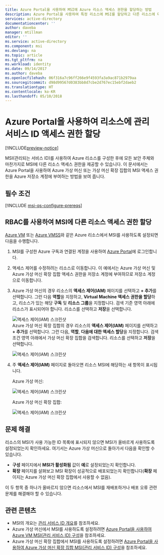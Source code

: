 ```yaml
---
title: Azure Portal을 사용하여 MSI에 Azure 리소스 액세스 권한을 할당하는 방법
description: Azure Portal을 사용하여 특정 리소스에 MSI를 할당하고 다른 리소스에 대한 액세스 권한을 할당하기 위한 단계별 지침
services: active-directory
documentationcenter: ''
author: daveba
manager: mtillman
editor: ''
ms.service: active-directory
ms.component: msi
ms.devlang: na
ms.topic: article
ms.tgt_pltfrm: na
ms.workload: identity
ms.date: 09/14/2017
ms.author: daveba
ms.openlocfilehash: 06f316a7c96ff266e9f4593fa3a9ac871b2979aa
ms.sourcegitcommit: d98d99567d0383bb8d7cbe2d767ec15ebf2daeb2
ms.translationtype: HT
ms.contentlocale: ko-KR
ms.lasthandoff: 05/10/2018
---
```

# <a name="assign-a-managed-service-identity-access-to-a-resource-by-using-the-azure-portal"></a>Azure Portal을 사용하여 리소스에 관리 서비스 ID 액세스 권한 할당

[!INCLUDE[preview-notice](../../../includes/active-directory-msi-preview-notice.md)]

MSI(관리되는 서비스 ID)를 사용하여 Azure 리소스를 구성한 후에 모든 보안 주체와 마찬가지로 MSI에 다른 리소스 액세스 권한을 제공할 수 있습니다. 이 문서에서는 Azure Portal을 사용하여 Azure 가상 머신 또는 가상 머신 확장 집합의 MSI 액세스 권한을 Azure 저장소 계정에 부여하는 방법을 보여 줍니다.

## <a name="prerequisites"></a>필수 조건

[!INCLUDE [msi-qs-configure-prereqs](../../../includes/active-directory-msi-qs-configure-prereqs.md)]

## <a name="use-rbac-to-assign-the-msi-access-to-another-resource"></a>RBAC를 사용하여 MSI에 다른 리소스 액세스 권한 할당

[Azure VM](qs-configure-portal-windows-vm.md) 또는 [Azure VMSS](qs-configure-portal-windows-vmss.md)와 같은 Azure 리소스에서 MSI를 사용하도록 설정되면 다음을 수행합니다.

1. MSI를 구성한 Azure 구독과 연결된 계정을 사용하여 [Azure Portal](https://portal.azure.com)에 로그인합니다.

2. 액세스 제어를 수정하려는 리소스로 이동합니다. 이 예에서는 Azure 가상 머신 및 Azure 가상 머신 확장 집합 액세스 권한을 저장소 계정에 부여하므로 저장소 계정으로 이동합니다.

3. Azure 가상 머신의 경우 리소스의 **액세스 제어(IAM)** 페이지를 선택하고 **+ 추가**를 선택합니다. 그런 다음 **역할**을 지정하고, **Virtual Machine 액세스 권한을 할당**하고, 리소스가 있는 해당 **구독** 및 **리소스 그룹**을 지정합니다. 검색 기준 영역 아래에 리소스가 표시되어야 합니다. 리소스를 선택하고 **저장**을 선택합니다. 

   ![액세스 제어(IAM) 스크린샷](../media/msi-howto-assign-access-portal/assign-access-control-iam-blade-before.png)  
   Azure 가상 머신 확장 집합의 경우 리소스의 **액세스 제어(IAM)** 페이지를 선택하고 **+ 추가**를 선택합니다. 그런 다음, **역할**, **다음에 대한 액세스 할당**을 지정합니다. 검색 조건 영역 아래에서 가상 머신 확장 집합을 검색합니다. 리소스를 선택하고 **저장**을 선택합니다.
   
   ![액세스 제어(IAM) 스크린샷](../media/msi-howto-assign-access-vmss-portal/assign-access-control-vmss-iam-blade-before.png)  

4. 주 **액세스 제어(IAM)** 페이지로 돌아오면 리소스 MSI에 해당하는 새 항목이 표시됩니다.

    Azure 가상 머신:

   ![액세스 제어(IAM) 스크린샷](../media/msi-howto-assign-access-portal/assign-access-control-iam-blade-after.png)

    Azure 가상 머신 확장 집합:

    ![액세스 제어(IAM) 스크린샷](../media/msi-howto-assign-access-vmss-portal/assign-access-control-vmss-iam-blade-after.png)

## <a name="troubleshooting"></a>문제 해결

리소스의 MSI가 사용 가능한 ID 목록에 표시되지 않으면 MSI가 올바르게 사용하도록 설정되었는지 확인하세요. 여기서는 Azure 가상 머신으로 돌아가서 다음을 확인할 수 있습니다.

- **구성** 페이지에서 **MSI가 활성화됨** 값이 **예**로 설정되었는지 확인합니다.
- **확장** 페이지를 살펴보고 MSI 확장이 성공적으로 배포되었는지 확인합니다(**확장** 페이지는 Azure 가상 머신 확장 집합에서 사용할 수 없음).

이 두 항목 중 하나가 올바르지 않으면 리소스에서 MSI를 재배포하거나 배포 오류 관련 문제를 해결해야 할 수 있습니다.

## <a name="related-content"></a>관련 콘텐츠

- MSI의 개요는 [관리 서비스 ID 개요](overview.md)를 참조하세요.
- Azure 가상 머신에서 MSI를 사용하도록 설정하려면 [Azure Portal을 사용하여 Azure VM MSI(관리 서비스 ID) 구성](qs-configure-portal-windows-vm.md)을 참조하세요.
- Azure 가상 머신 확장 집합에서 MSI를 사용하도록 설정하려면 [Azure Portal을 사용하여 Azure 가상 머신 확장 집합 MSI(관리 서비스 ID) 구성](qs-configure-portal-windows-vmss.md)을 참조하세요.


